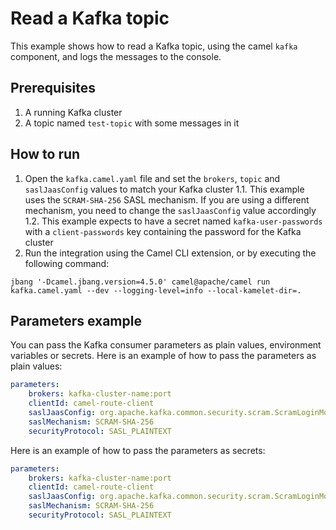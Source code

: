 # Read a Kafka topic

This example shows how to read a Kafka topic, using the camel `kafka` component, and logs the messages to the console.

## Prerequisites
1. A running Kafka cluster
2. A topic named `test-topic` with some messages in it

## How to run
1. Open the `kafka.camel.yaml` file and set the `brokers`, `topic` and `saslJaasConfig` values to match your Kafka cluster
    1.1. This example uses the `SCRAM-SHA-256` SASL mechanism. If you are using a different mechanism, you need to change the `saslJaasConfig` value accordingly
    1.2. This example expects to have a secret named `kafka-user-passwords` with a `client-passwords` key containing the password for the Kafka cluster
2. Run the integration using the Camel CLI extension, or by executing the following command:
```shell
jbang '-Dcamel.jbang.version=4.5.0' camel@apache/camel run kafka.camel.yaml --dev --logging-level=info --local-kamelet-dir=.
```

## Parameters example
You can pass the Kafka consumer parameters as plain values, environment variables or secrets. Here is an example of how to pass the parameters as plain values:
```yaml
parameters:
    brokers: kafka-cluster-name:port
    clientId: camel-route-client
    saslJaasConfig: org.apache.kafka.common.security.scram.ScramLoginModule required username="user1" password="password";
    saslMechanism: SCRAM-SHA-256
    securityProtocol: SASL_PLAINTEXT
```

Here is an example of how to pass the parameters as secrets:
```yaml
parameters:
    brokers: kafka-cluster-name:port
    clientId: camel-route-client
    saslJaasConfig: org.apache.kafka.common.security.scram.ScramLoginModule required username="user1" password="{{secret:kafka-user-passwords/client-passwords}}";
    saslMechanism: SCRAM-SHA-256
    securityProtocol: SASL_PLAINTEXT
```
